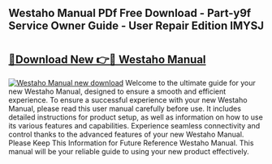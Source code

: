 ## Westaho Manual PDf Free Download - Part-y9f Service Owner Guide - User Repair Edition lMYSJ

# <h2><a href="http://bc19841.oget.top/?id=Westaho+Manual">🔗Download New 👉🔴 Westaho Manual</a></h2>

[![Westaho Manual new download](https://i.imgur.com/5g1atiW.png)](http://bc19841.oget.top/?id=Westaho+Manual)
Welcome to the ultimate guide for your new Westaho Manual, designed to ensure a smooth and efficient experience. To ensure a successful experience with your new Westaho Manual, please read this user manual carefully before use. It includes detailed instructions for product setup, as well as information on how to use its various features and capabilities. Experience seamless connectivity and control thanks to the advanced features of your new Westaho Manual. Please Keep This Information for Future Reference Westaho Manual. This manual will be your reliable guide to using your new product effectively.
